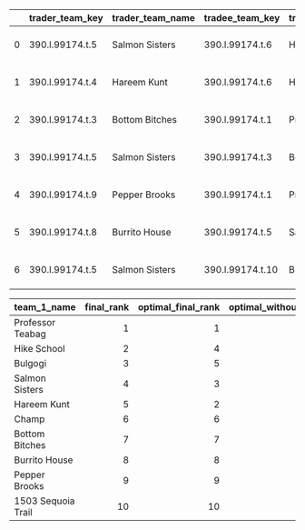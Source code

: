 |    | trader_team_key   | trader_team_name   | tradee_team_key   | tradee_team_name   | trader_player_keys_received                   | trader_player_names_received                      | tradee_player_keys_received                   | tradee_player_names_received                       | trader_picks_received   | tradee_picks_received   |   week_enacted | date                |
|---:|:------------------|:-------------------|:------------------|:-------------------|:----------------------------------------------|:--------------------------------------------------|:----------------------------------------------|:---------------------------------------------------|:------------------------|:------------------------|---------------:|:--------------------|
|  0 | 390.l.99174.t.5   | Salmon Sisters     | 390.l.99174.t.6   | Hike School        | ['390.p.29325', '390.p.31902']                | ['Jacoby Brissett', 'Darrell Henderson Jr.']      | ['390.p.30973', '390.p.31906']                | ['Sam Darnold', 'Devin Singletary']                | []                      | []                      |              9 | 2019-11-09 15:50:27 |
|  1 | 390.l.99174.t.4   | Hareem Kunt        | 390.l.99174.t.6   | Hike School        | ['390.p.31379', '390.p.9265']                 | ['Phillip Lindsay', 'Matthew Stafford']           | ['390.p.31005', '390.p.29325']                | ['Nick Chubb', 'Jacoby Brissett']                  | []                      | []                      |              9 | 2019-11-08 10:07:08 |
|  2 | 390.l.99174.t.3   | Bottom Bitches     | 390.l.99174.t.1   | Professor Teabag   | []                                            | []                                                | ['390.p.29238']                               | ['Ezekiel Elliott']                                | [3]                     | [16]                    |              8 | 2019-11-06 19:10:57 |
|  3 | 390.l.99174.t.5   | Salmon Sisters     | 390.l.99174.t.3   | Bottom Bitches     | ['390.p.29315', '390.p.28691']                | ['Austin Hooper', 'Tyrell Williams']              | ['390.p.31010', '390.p.31012']                | ['Courtland Sutton', 'Mike Gesicki']               | []                      | []                      |              8 | 2019-11-06 18:17:05 |
|  4 | 390.l.99174.t.9   | Pepper Brooks      | 390.l.99174.t.1   | Professor Teabag   | ['390.p.30362', '390.p.27631', '390.p.24791'] | ['Chris Carson', 'Devonta Freeman', 'A.J. Green'] | ['390.p.30994', '390.p.30121', '390.p.30552'] | ['DJ Moore', 'Christian McCaffrey', 'Matt Breida'] | []                      | []                      |              8 | 2019-11-02 11:14:21 |
|  5 | 390.l.99174.t.8   | Burrito House      | 390.l.99174.t.5   | Salmon Sisters     | []                                            | []                                                | ['390.p.29399']                               | ['Tyreek Hill']                                    | [3, 11]                 | [13, 16]                |              8 | 2019-10-31 13:47:56 |
|  6 | 390.l.99174.t.5   | Salmon Sisters     | 390.l.99174.t.10  | Bulgogi            | ['390.p.30154', '390.p.31934']                | ['Dalvin Cook', 'Alexander Mattison']             | ['390.p.30161', '390.p.29279']                | ['Joe Mixon', 'Derrick Henry']                     | []                      | []                      |              3 | 2019-09-26 15:38:55 |

| team_1_name        |   final_rank |   optimal_final_rank |   optimal_without_trade_0 |   optimal_without_trade_1 |   optimal_without_trade_2 |   optimal_without_trade_3 |   optimal_without_trade_4 |   optimal_without_trade_5 |   optimal_without_trade_6 |
|:-------------------|-------------:|---------------------:|--------------------------:|--------------------------:|--------------------------:|--------------------------:|--------------------------:|--------------------------:|--------------------------:|
| Professor Teabag   |            1 |                    1 |                         1 |                         1 |                         1 |                         1 |                         1 |                         1 |                         1 |
| Hike School        |            2 |                    4 |                         2 |                         4 |                         4 |                         2 |                         4 |                         4 |                         4 |
| Bulgogi            |            3 |                    5 |                         3 |                         5 |                         9 |                         9 |                         9 |                         5 |                         5 |
| Salmon Sisters     |            4 |                    3 |                         6 |                         3 |                         3 |                         3 |                         3 |                         3 |                         3 |
| Hareem Kunt        |            5 |                    2 |                         4 |                         2 |                         2 |                         4 |                         2 |                         2 |                         2 |
| Champ              |            6 |                    6 |                         5 |                         6 |                         5 |                         5 |                         6 |                         6 |                         6 |
| Bottom Bitches     |            7 |                    7 |                         7 |                         7 |                         6 |                         6 |                         7 |                         7 |                         7 |
| Burrito House      |            8 |                    8 |                         8 |                         8 |                         8 |                         8 |                         8 |                         8 |                         8 |
| Pepper Brooks      |            9 |                    9 |                         9 |                         9 |                         7 |                         7 |                         5 |                         9 |                         9 |
| 1503 Sequoia Trail |           10 |                   10 |                        10 |                        10 |                        10 |                        10 |                        10 |                        10 |                        10 |